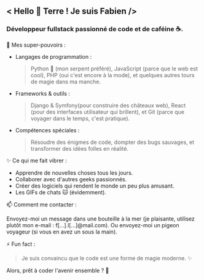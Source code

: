 ## < Hello 👋 Terre ! Je suis Fabien />
### Développeur fullstack passionné de code et de caféine ☕.

🔧 Mes super-pouvoirs :

  - Langages de programmation :
    >Python 🐍 (mon serpent préféré), JavaScript (parce que le web est cool), PHP (oui c'est encore à la mode),
    et quelques autres tours de magie dans ma manche.
  
  - Frameworks & outils :
    > Django & Symfony(pour construire des châteaux web), React (pour des interfaces utilisateur qui brillent),
    et Git (parce que voyager dans le temps, c'est pratique).
    
  - Compétences spéciales :
    >Résoudre des énigmes de code, dompter des bugs sauvages, et transformer des idées folles en réalité.

✨ Ce qui me fait vibrer :

  - Apprendre de nouvelles choses tous les jours.
  - Collaborer avec d'autres geeks passionnés.
  - Créer des logiciels qui rendent le monde un peu plus amusant.
  - Les GIFs de chats 🐱 (évidemment).

📫 Comment me contacter :

  Envoyez-moi un message dans une bouteille à la mer (je plaisante, utilisez plutôt mon e-mail : f[...].l[...]@mail.com).
  Ou envoyez-moi un pigeon voyageur (si vous en avez un sous la main).

⚡ Fun fact :

  >Je suis convaincu que le code est une forme de magie moderne. ✨

Alors, prêt à coder l'avenir ensemble ? 🚀

